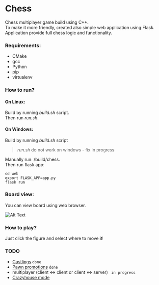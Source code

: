 # __Chess__

Chess multiplayer game build using C++. <br>
To make it more friendly, created also simple web application using Flask. <br>
Application provide full chess logic and functionality. <br>

### Requirements:
- CMake
- gcc
- Python
- pip
- virtualenv

### How to run?

#### On Linux:

Build by running _build.sh_ script. <br>
Then run _run.sh_.

#### On Windows:

Build by running _build.sh_ script <br>
> _run.sh_  do not work on windows - fix in progress

Manually run ./build/chess. <br>
Then run flask app:
```
cd web
export FLASK_APP=app.py
flask run
```


### Board view: <br>
You can view board using web browser.

![Alt Text](https://i.imgur.com/m2S5ZxZ.png)


### How to play?
Just click the figure and select where to move it!

### TODO
- [Castlings](https://en.wikipedia.org/wiki/Castling)	```done```
- [Pawn promotions](https://en.wikipedia.org/wiki/Promotion_(chess)) ```done```
- multiplayer (client <-> client or client <-> server)  ``` in progress```
- [Crazyhouse mode](https://en.wikipedia.org/wiki/Crazyhouse)
